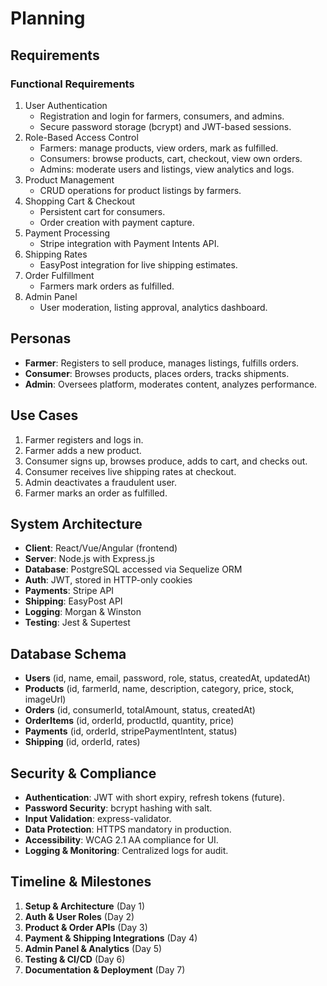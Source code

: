 # Planning

## Requirements

### Functional Requirements

1. User Authentication
   - Registration and login for farmers, consumers, and admins.
   - Secure password storage (bcrypt) and JWT-based sessions.
2. Role-Based Access Control
   - Farmers: manage products, view orders, mark as fulfilled.
   - Consumers: browse products, cart, checkout, view own orders.
   - Admins: moderate users and listings, view analytics and logs.
3. Product Management
   - CRUD operations for product listings by farmers.
4. Shopping Cart & Checkout
   - Persistent cart for consumers.
   - Order creation with payment capture.
5. Payment Processing
   - Stripe integration with Payment Intents API.
6. Shipping Rates
   - EasyPost integration for live shipping estimates.
7. Order Fulfillment
   - Farmers mark orders as fulfilled.
8. Admin Panel
   - User moderation, listing approval, analytics dashboard.

## Personas

- **Farmer**: Registers to sell produce, manages listings, fulfills orders.
- **Consumer**: Browses products, places orders, tracks shipments.
- **Admin**: Oversees platform, moderates content, analyzes performance.

## Use Cases

1. Farmer registers and logs in.
2. Farmer adds a new product.
3. Consumer signs up, browses produce, adds to cart, and checks out.
4. Consumer receives live shipping rates at checkout.
5. Admin deactivates a fraudulent user.
6. Farmer marks an order as fulfilled.

## System Architecture

- **Client**: React/Vue/Angular (frontend)
- **Server**: Node.js with Express.js
- **Database**: PostgreSQL accessed via Sequelize ORM
- **Auth**: JWT, stored in HTTP-only cookies
- **Payments**: Stripe API
- **Shipping**: EasyPost API
- **Logging**: Morgan & Winston
- **Testing**: Jest & Supertest

## Database Schema

- **Users** (id, name, email, password, role, status, createdAt, updatedAt)
- **Products** (id, farmerId, name, description, category, price, stock, imageUrl)
- **Orders** (id, consumerId, totalAmount, status, createdAt)
- **OrderItems** (id, orderId, productId, quantity, price)
- **Payments** (id, orderId, stripePaymentIntent, status)
- **Shipping** (id, orderId, rates)

## Security & Compliance

- **Authentication**: JWT with short expiry, refresh tokens (future).
- **Password Security**: bcrypt hashing with salt.
- **Input Validation**: express-validator.
- **Data Protection**: HTTPS mandatory in production.
- **Accessibility**: WCAG 2.1 AA compliance for UI.
- **Logging & Monitoring**: Centralized logs for audit.

## Timeline & Milestones

1. **Setup & Architecture** (Day 1)
2. **Auth & User Roles** (Day 2)
3. **Product & Order APIs** (Day 3)
4. **Payment & Shipping Integrations** (Day 4)
5. **Admin Panel & Analytics** (Day 5)
6. **Testing & CI/CD** (Day 6)
7. **Documentation & Deployment** (Day 7)
